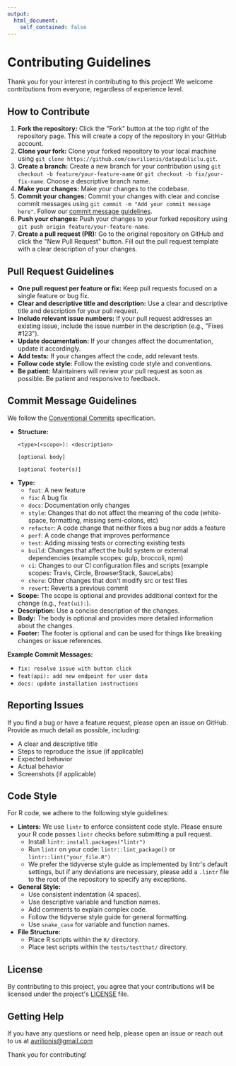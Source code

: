 ```yaml
---
output: 
  html_document: 
    self_contained: false
---
```

# Contributing Guidelines

Thank you for your interest in contributing to this project! We welcome contributions from everyone, regardless of experience level.

## How to Contribute

1.  **Fork the repository:** Click the "Fork" button at the top right of the repository page. This will create a copy of the repository in your GitHub account.
2.  **Clone your fork:** Clone your forked repository to your local machine using `git clone https://github.com/cavrilionis/datapubliclu.git`.
3.  **Create a branch:** Create a new branch for your contribution using `git checkout -b feature/your-feature-name` or `git checkout -b fix/your-fix-name`. Choose a descriptive branch name.
4.  **Make your changes:** Make your changes to the codebase.
5.  **Commit your changes:** Commit your changes with clear and concise commit messages using `git commit -m "Add your commit message here"`. Follow our [commit message guidelines](#commit-message-guidelines).
6.  **Push your changes:** Push your changes to your forked repository using `git push origin feature/your-feature-name`.
7.  **Create a pull request (PR):** Go to the original repository on GitHub and click the "New Pull Request" button. Fill out the pull request template with a clear description of your changes.

## Pull Request Guidelines

* **One pull request per feature or fix:** Keep pull requests focused on a single feature or bug fix.
* **Clear and descriptive title and description:** Use a clear and descriptive title and description for your pull request.
* **Include relevant issue numbers:** If your pull request addresses an existing issue, include the issue number in the description (e.g., "Fixes #123").
* **Update documentation:** If your changes affect the documentation, update it accordingly.
* **Add tests:** If your changes affect the code, add relevant tests.
* **Follow code style:** Follow the existing code style and conventions.
* **Be patient:** Maintainers will review your pull request as soon as possible. Be patient and responsive to feedback.

## Commit Message Guidelines

We follow the [Conventional Commits](https://www.conventionalcommits.org/en/v1.0.0/) specification.

* **Structure:**
    ```
    <type>(<scope>): <description>

    [optional body]

    [optional footer(s)]
    ```
* **Type:**
    * `feat`: A new feature
    * `fix`: A bug fix
    * `docs`: Documentation only changes
    * `style`: Changes that do not affect the meaning of the code (white-space, formatting, missing semi-colons, etc)
    * `refactor`: A code change that neither fixes a bug nor adds a feature
    * `perf`: A code change that improves performance
    * `test`: Adding missing tests or correcting existing tests
    * `build`: Changes that affect the build system or external dependencies (example scopes: gulp, broccoli, npm)
    * `ci`: Changes to our CI configuration files and scripts (example scopes: Travis, Circle, BrowserStack, SauceLabs)
    * `chore`: Other changes that don't modify src or test files
    * `revert`: Reverts a previous commit
* **Scope:** The scope is optional and provides additional context for the change (e.g., `feat(ui):`).
* **Description:** Use a concise description of the changes.
* **Body:** The body is optional and provides more detailed information about the changes.
* **Footer:** The footer is optional and can be used for things like breaking changes or issue references.

**Example Commit Messages:**

* `fix: resolve issue with button click`
* `feat(api): add new endpoint for user data`
* `docs: update installation instructions`

## Reporting Issues

If you find a bug or have a feature request, please open an issue on GitHub. Provide as much detail as possible, including:

* A clear and descriptive title
* Steps to reproduce the issue (if applicable)
* Expected behavior
* Actual behavior
* Screenshots (if applicable)

## Code Style

For R code, we adhere to the following style guidelines:

* **Linters:** We use `lintr` to enforce consistent code style. Please ensure your R code passes `lintr` checks before submitting a pull request.
    * Install `lintr`: `install.packages("lintr")`
    * Run `lintr` on your code: `lintr::lint_package()` or `lintr::lint("your_file.R")`
    * We prefer the tidyverse style guide as implemented by lintr's default settings, but if any deviations are necessary, please add a `.lintr` file to the root of the repository to specify any exceptions.
* **General Style:**
    * Use consistent indentation (4 spaces).
    * Use descriptive variable and function names.
    * Add comments to explain complex code.
    * Follow the tidyverse style guide for general formatting.
    * Use `snake_case` for variable and function names.
* **File Structure:**
    * Place R scripts within the `R/` directory.
    * Place test scripts within the `tests/testthat/` directory.

## License

By contributing to this project, you agree that your contributions will be licensed under the project's [LICENSE](LICENSE) file.

## Getting Help

If you have any questions or need help, please open an issue or reach out to us at avrilionis@gmail.com

Thank you for contributing!
